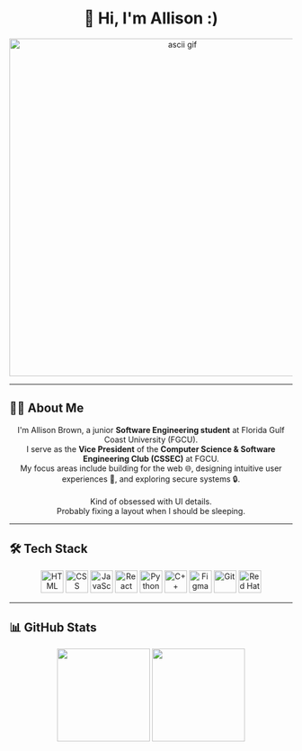 <h1 align="center">👋 Hi, I'm Allison :)</h1>

<p align="center">
  <img src="https://github.com/abrown33914/abrown33914/blob/main/ascii.gif?raw=true" alt="ascii gif" width="600"/>
</p>

---

## 👩‍💻 About Me

<p align="center">
I'm Allison Brown, a junior <strong>Software Engineering student</strong> at Florida Gulf Coast University (FGCU).<br>
I serve as the <strong>Vice President</strong> of the <strong>Computer Science & Software Engineering Club (CSSEC)</strong> at FGCU.<br>
My focus areas include building for the web 🌐, designing intuitive user experiences 🎨, and exploring secure systems 🔒.
<br><br>
Kind of obsessed with UI details.<br>
Probably fixing a layout when I should be sleeping.
</p>

---

## 🛠 Tech Stack

<p align="center">
  <img src="https://cdn.jsdelivr.net/gh/devicons/devicon/icons/html5/html5-original.svg" width="40" height="40" alt="HTML" />
  <img src="https://cdn.jsdelivr.net/gh/devicons/devicon/icons/css3/css3-original.svg" width="40" height="40" alt="CSS" />
  <img src="https://cdn.jsdelivr.net/gh/devicons/devicon/icons/javascript/javascript-original.svg" width="40" height="40" alt="JavaScript" />
  <img src="https://cdn.jsdelivr.net/gh/devicons/devicon/icons/react/react-original.svg" width="40" height="40" alt="React Native" />
  <img src="https://cdn.jsdelivr.net/gh/devicons/devicon/icons/python/python-original.svg" width="40" height="40" alt="Python" />
  <img src="https://cdn.jsdelivr.net/gh/devicons/devicon/icons/cplusplus/cplusplus-original.svg" width="40" height="40" alt="C++" />
  <img src="https://cdn.jsdelivr.net/gh/devicons/devicon/icons/figma/figma-original.svg" width="40" height="40" alt="Figma" />
  <img src="https://cdn.jsdelivr.net/gh/devicons/devicon/icons/git/git-original.svg" width="40" height="40" alt="Git" />
  <img src="https://cdn.jsdelivr.net/gh/devicons/devicon/icons/redhat/redhat-original.svg" width="40" height="40" alt="Red Hat" />
</p>

---

## 📊 GitHub Stats

<p align="center">
  <img src="https://github-readme-stats.vercel.app/api?username=abrown33914&show_icons=true&theme=vision-friendly-dark&hide_border=true" height="165" />
  <img src="https://github-readme-stats.vercel.app/api/top-langs/?username=abrown33914&layout=compact&theme=vision-friendly-dark&hide_border=true" height="165" />
</p>

